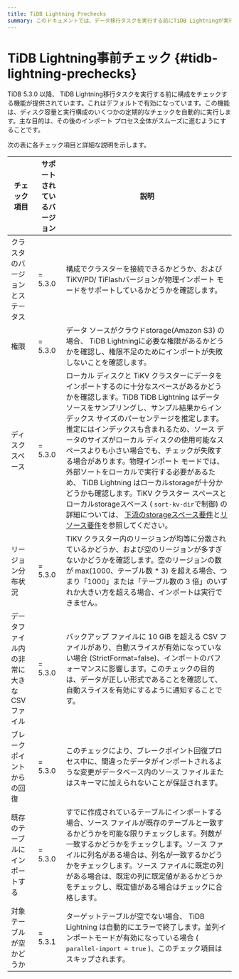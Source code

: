 ```yaml
---
title: TiDB Lightning Prechecks
summary: このドキュメントでは、データ移行タスクを実行する前にTiDB Lightningが実行するチェックについて説明します。これらの事前チェックにより、 TiDB Lightning がタスクをスムーズに実行できるようになります。
---
```


# TiDB Lightning事前チェック {#tidb-lightning-prechecks}

TiDB 5.3.0 以降、 TiDB Lightning移行タスクを実行する前に構成をチェックする機能が提供されています。これはデフォルトで有効になっています。この機能は、ディスク容量と実行構成のいくつかの定期的なチェックを自動的に実行します。主な目的は、その後のインポート プロセス全体がスムーズに進むようにすることです。

次の表に各チェック項目と詳細な説明を示します。

| チェック項目                 | サポートされているバージョン | 説明                                                                                                                                                                                                                                                                                                                                                                                                                                                                                                                                                                  |
| ---------------------- | -------------- | ------------------------------------------------------------------------------------------------------------------------------------------------------------------------------------------------------------------------------------------------------------------------------------------------------------------------------------------------------------------------------------------------------------------------------------------------------------------------------------------------------------------------------------------------------------------- |
| クラスタのバージョンとステータス       | = 5.3.0        | 構成でクラスターを接続できるかどうか、および TiKV/PD/ TiFlashバージョンが物理インポート モードをサポートしているかどうかを確認します。                                                                                                                                                                                                                                                                                                                                                                                                                                                                                        |
| 権限                     | = 5.3.0        | データ ソースがクラウドstorage(Amazon S3) の場合、 TiDB Lightningに必要な権限があるかどうかを確認し、権限不足のためにインポートが失敗しないことを確認します。                                                                                                                                                                                                                                                                                                                                                                                                                                                                    |
| ディスクスペース               | = 5.3.0        | ローカル ディスクと TiKV クラスターにデータをインポートするのに十分なスペースがあるかどうかを確認します。TiDB TiDB Lightning はデータ ソースをサンプリングし、サンプル結果からインデックス サイズのパーセンテージを推定します。推定にはインデックスも含まれるため、ソース データのサイズがローカル ディスクの使用可能なスペースよりも小さい場合でも、チェックが失敗する場合があります。物理インポート モードでは、外部ソートをローカルで実行する必要があるため、 TiDB Lightning はローカルstorageが十分かどうかも確認します。TiKV クラスター スペースとローカルstorageスペース ( `sort-kv-dir`で制御) の詳細については、 [下流のstorageスペース要件](/tidb-lightning/tidb-lightning-requirements.md#storage-space-of-the-target-database)と[リソース要件](/tidb-lightning/tidb-lightning-physical-import-mode.md#environment-requirements)を参照してください。 |
| リージョン分布状況              | = 5.3.0        | TiKV クラスター内のリージョンが均等に分散されているかどうか、および空のリージョンが多すぎないかどうかを確認します。空のリージョンの数が max(1000、テーブル数 * 3) を超える場合、つまり「1000」または「テーブル数の 3 倍」のいずれか大きい方を超える場合、インポートは実行できません。                                                                                                                                                                                                                                                                                                                                                                                                            |
| データファイル内の非常に大きなCSVファイル | = 5.3.0        | バックアップ ファイルに 10 GiB を超える CSV ファイルがあり、自動スライスが有効になっていない場合 (StrictFormat=false)、インポートのパフォーマンスに影響します。このチェックの目的は、データが正しい形式であることを確認して、自動スライスを有効にするように通知することです。                                                                                                                                                                                                                                                                                                                                                                                                            |
| ブレークポイントからの回復          | = 5.3.0        | このチェックにより、ブレークポイント回復プロセス中に、間違ったデータがインポートされるような変更がデータベース内のソース ファイルまたはスキーマに加えられないことが保証されます。                                                                                                                                                                                                                                                                                                                                                                                                                                                                           |
| 既存のテーブルにインポートする        | = 5.3.0        | すでに作成されているテーブルにインポートする場合、ソース ファイルが既存のテーブルと一致するかどうかを可能な限りチェックします。列数が一致するかどうかをチェックします。ソース ファイルに列名がある場合は、列名が一致するかどうかをチェックします。ソース ファイルに既定の列がある場合は、既定の列に既定値があるかどうかをチェックし、既定値がある場合はチェックに合格します。                                                                                                                                                                                                                                                                                                                                                                            |
| 対象テーブルが空かどうか           | = 5.3.1        | ターゲットテーブルが空でない場合、 TiDB Lightning は自動的にエラーで終了します。並列インポートモードが有効になっている場合 ( `parallel-import = true` )、このチェック項目はスキップされます。                                                                                                                                                                                                                                                                                                                                                                                                                                               |
